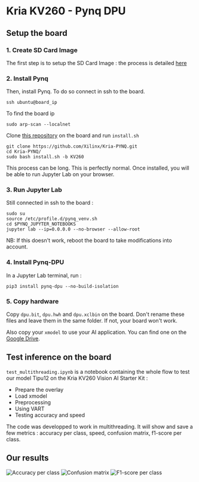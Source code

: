 # Kria KV260 - Pynq DPU


## Setup the board

### 1. Create SD Card Image

The first step is to setup the SD Card Image : the process is detailed [here](https://www.amd.com/en/products/system-on-modules/kria/k26/kv260-vision-starter-kit/getting-started-ubuntu/setting-up-the-sd-card-image.html)

### 2. Install Pynq

Then, install Pynq. To do so connect in ssh to the board. 
```
ssh ubuntu@board_ip
```

To find the board ip
```
sudo arp-scan --localnet
```

Clone [this repository](https://github.com/Xilinx/Kria-PYNQ) on the board and run ```install.sh```
```
git clone https://github.com/Xilinx/Kria-PYNQ.git
cd Kria-PYNQ/
sudo bash install.sh -b KV260
```

This process can be long. This is perfectly normal. Once installed, you will be able to run Jupyter Lab on your browser. 

### 3. Run Jupyter Lab

Still connected in ssh to the board :
```
sudo su
source /etc/profile.d/pynq_venv.sh
cd $PYNQ_JUPYTER_NOTEBOOKS
jupyter lab --ip=0.0.0.0 --no-browser --allow-root
```

NB: If this doesn't work, reboot the board to take modifications into account.

### 4. Install Pynq-DPU

In a Jupyter Lab terminal, run :
```
pip3 install pynq-dpu --no-build-isolation
```

### 5. Copy hardware

Copy ```dpu.bit```, ```dpu.hwh``` and ```dpu.xclbin``` on the board. Don't rename these files and leave them in the same folder. If not, your board won't work.

Also copy your ```xmodel``` to use your AI application. You can find one on the [Google Drive](https://drive.google.com/drive/folders/1JQ3FcXKEAe1qrBGd0k1jK6t_yANFg63G?usp=sharing).


## Test inference on the board

```test_multithreading.ipynb``` is a notebook containing the whole flow to test our model Tipu12 on the Kria KV260 Vision AI Starter Kit :
- Prepare the overlay
- Load xmodel
- Preprocessing
- Using VART
- Testing accuracy and speed


The code was developped to work in multithreading. It will show and save a few metrics : accuracy per class, speed, confusion matrix, f1-score per class.

## Our results
![Accuracy per class](./results/accuracy_per_class_Ultra96v2_1_thread.png "Accuracy per class")
![Confusion matrix](./results/confusion_matrix_Ultra96v2_1_thread.png "Confusion matrix")
![F1-score per class](./results/f1_score_per_class_Ultra96v2_1_thread.png" "F1-score per class")
